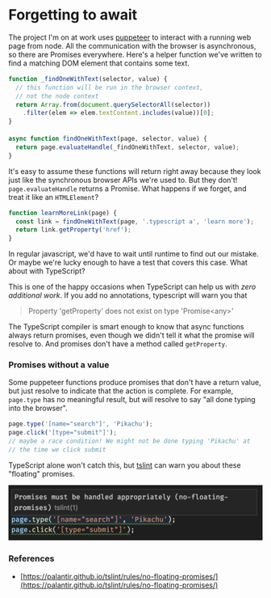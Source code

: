 # Forgetting to await

The project I'm on at work uses [puppeteer](https://pptr.dev/) to interact with a running web page from node. All the communication with the browser is asynchronous, so there are Promises everywhere. Here's a helper function we've written to find a matching DOM element that contains some text.

```javascript
function _findOneWithText(selector, value) {
  // this function will be run in the browser context,
  // not the node context
  return Array.from(document.querySelectorAll(selector))
    .filter(elem => elem.textContent.includes(value))[0];
}

async function findOneWithText(page, selector, value) {
  return page.evaluateHandle(_findOneWithText, selector, value);
}
```

It's easy to assume these functions will return right away because they look just like the synchronous browser APIs we're used to. But they don't! `page.evaluateHandle` returns a Promise. What happens if we forget, and treat it like an `HTMLElement`?

```javascript
function learnMoreLink(page) {
  const link = findOneWithText(page, '.typescript a', 'learn more');
  return link.getProperty('href');
}
```

In regular javascript, we'd have to wait until runtime to find out our mistake. Or maybe we're lucky enough to have a test that covers this case. What about with TypeScript?

This is one of the happy occasions when TypeScript can help us with _zero additional work_. If you add no annotations, typescript will warn you that

> Property 'getProperty' does not exist on type 'Promise&lt;any&gt;'

The TypeScript compiler is smart enough to know that async functions always return promises, even though we didn't tell it what the promise will resolve to. And promises don't have a method called `getProperty`.

### Promises without a value

Some puppeteer functions produce promises that don't have a return value, but just resolve to indicate that the action is complete. For example, `page.type` has no meaningful result, but will resolve to say "all done typing into the browser".

```typescript
page.type('[name="search"]', 'Pikachu');
page.click('[type="submit"]');
// maybe a race condition! We might not be done typing 'Pikachu' at
// the time we click submit
```

TypeScript alone won't catch this, but [tslint](https://palantir.github.io/tslint/) can warn you about these "floating" promises.

![](../.gitbook/assets/f1sukrf-2019-02-12.png)

### References

* [https://palantir.github.io/tslint/rules/no-floating-promises/](https://palantir.github.io/tslint/rules/no-floating-promises/)

